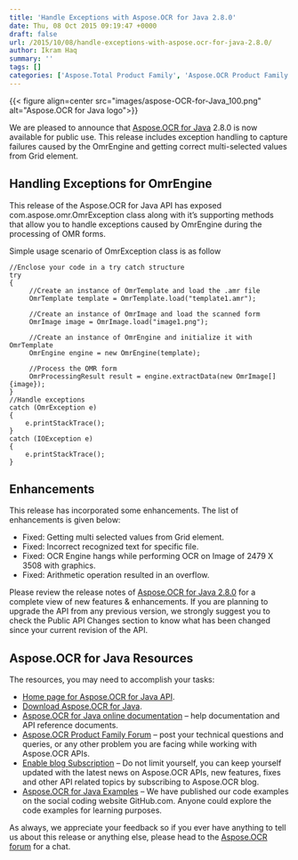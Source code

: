 ```yaml
---
title: 'Handle Exceptions with Aspose.OCR for Java 2.8.0'
date: Thu, 08 Oct 2015 09:19:47 +0000
draft: false
url: /2015/10/08/handle-exceptions-with-aspose.ocr-for-java-2.8.0/
author: Ikram Haq
summary: ''
tags: []
categories: ['Aspose.Total Product Family', 'Aspose.OCR Product Family']
---
```




{{< figure align=center src="images/aspose-OCR-for-Java_100.png" alt="Aspose.OCR for Java logo">}}


We are pleased to announce that [Aspose.OCR for Java][1] 2.8.0 is now available for public use. This release includes exception handling to capture failures caused by the OmrEngine and getting correct multi-selected values from Grid element.

## Handling Exceptions for OmrEngine

This release of the Aspose.OCR for Java API has exposed com.aspose.omr.OmrException class along with it’s supporting methods that allow you to handle exceptions caused by OmrEngine during the processing of OMR forms.

Simple usage scenario of OmrException class is as follow

```
//Enclose your code in a try catch structure
try
{
     //Create an instance of OmrTemplate and load the .amr file
     OmrTemplate template = OmrTemplate.load("template1.amr");

     //Create an instance of OmrImage and load the scanned form
     OmrImage image = OmrImage.load("image1.png");

     //Create an instance of OmrEngine and initialize it with OmrTemplate
     OmrEngine engine = new OmrEngine(template);

     //Process the OMR form
     OmrProcessingResult result = engine.extractData(new OmrImage[]{image});
}
//Handle exceptions
catch (OmrException e)
{
    e.printStackTrace();
}
catch (IOException e)
{
    e.printStackTrace();
}
```

## Enhancements

This release has incorporated some enhancements. The list of enhancements is given below:

*   Fixed: Getting multi selected values from Grid element.
*   Fixed: Incorrect recognized text for specific file.
*   Fixed: OCR Engine hangs while performing OCR on Image of 2479 X 3508 with graphics.
*   Fixed: Arithmetic operation resulted in an overflow.

Please review the release notes of [Aspose.OCR for Java 2.8.0][2] for a complete view of new features & enhancements. If you are planning to upgrade the API from any previous version, we strongly suggest you to check the Public API Changes section to know what has been changed since your current revision of the API.

## Aspose.OCR for Java Resources

The resources, you may need to accomplish your tasks:

*   [Home page for Aspose.OCR for Java API][3].
*   [Download Aspose.OCR for Java][4].
*   [Aspose.OCR for Java online documentation][5] – help documentation and API reference documents.
*   [Aspose.OCR Product Family Forum][6] – post your technical questions and queries, or any other problem you are facing while working with Aspose.OCR APIs.
*   [Enable blog Subscription][7] – Do not limit yourself, you can keep yourself updated with the latest news on Aspose.OCR APIs, new features, fixes and other API related topics by subscribing to Aspose.OCR blog.
*   [Aspose.OCR for Java Examples][8] – We have published our code examples on the social coding website GitHub.com. Anyone could explore the code examples for learning purposes.

As always, we appreciate your feedback so if you ever have anything to tell us about this release or anything else, please head to the [Aspose.OCR forum][9] for a chat.




[1]: https://products.aspose.com/ocr/java
[2]: https://downloads.aspose.com/ocr/java
[3]: https://products.aspose.com/ocr/java
[4]: https://downloads.aspose.com/ocr/java
[5]: https://docs.aspose.com/ocr/java/
[6]: https://forum.aspose.com/c/ocr
[7]: https://blog.aspose.com/category/aspose-products/aspose-ocr-product-family/
[8]: https://github.com/aspose-ocr/Aspose.OCR-for-Java
[9]: http://forum.aspose.com




